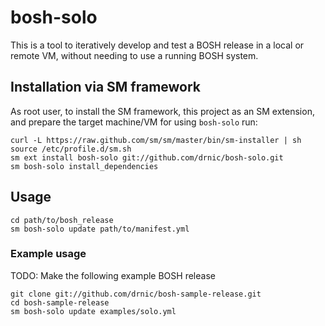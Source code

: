 # bosh-solo

This is a tool to iteratively develop and test a BOSH release in a local or remote VM, without needing to use a running BOSH system.

## Installation via SM framework

As root user, to install the SM framework, this project as an SM extension, and prepare the target machine/VM for using `bosh-solo` run:

```
curl -L https://raw.github.com/sm/sm/master/bin/sm-installer | sh
source /etc/profile.d/sm.sh
sm ext install bosh-solo git://github.com/drnic/bosh-solo.git
sm bosh-solo install_dependencies
```

## Usage

```
cd path/to/bosh_release
sm bosh-solo update path/to/manifest.yml
```

### Example usage

TODO: Make the following example BOSH release

```
git clone git://github.com/drnic/bosh-sample-release.git
cd bosh-sample-release
sm bosh-solo update examples/solo.yml
```
